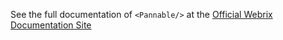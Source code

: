 See the full documentation of `<Pannable/>` at the 
[Official Webrix Documentation Site](https://webrix.amdocs.com/docs/components/pannable)